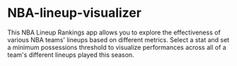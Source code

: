 # NBA-lineup-visualizer
This NBA Lineup Rankings app allows you to explore the effectiveness of various NBA teams' lineups based on different metrics. Select a stat and set a minimum possessions threshold to visualize performances across all of a team's different lineups played this season.
